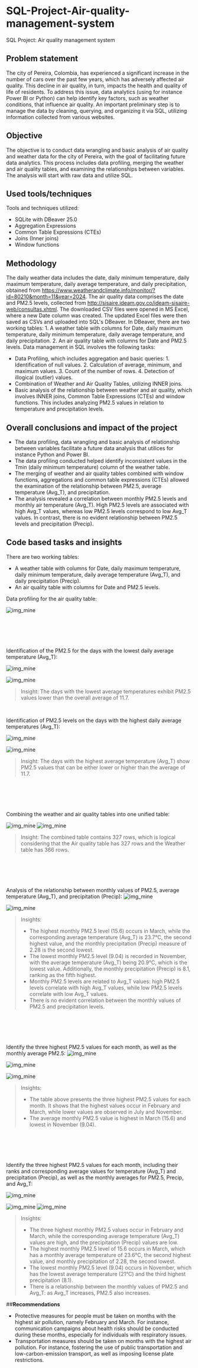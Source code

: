 # SQL-Project-Air-quality-management-system
SQL Project: Air quality management system

## **Problem statement**
The city of Pereira, Colombia, has experienced a significant increase in the number of cars over the past few years, which has adversely affected air quality. This decline in air quality, in turn, impacts the health and quality of life of residents. To address this issue, data analytics (using for instance Power BI or Python) can help identify key factors, such as weather conditions, that influence air quality.  An important preliminary step is to manage the data by cleaning, querying, and organizing it via SQL, utilizing information collected from various websites.

## **Objective**
The objective is to conduct data wrangling and basic analysis of air quality and weather data for the city of Pereira, with the goal of facilitating future data analytics. This process includes data profiling, merging the weather and air quality tables, and examining the relationships between variables. The analysis will start with raw data and utilize SQL. 

## **Used tools/techniques**
Tools and techniques utilized:
- SQLite with DBeaver 25.0
- Aggregation Expressions
- Common Table Expressions (CTEs)
- Joins (Inner joins)
- Window functions

## **Methodology**
The daily weather data includes the date, daily minimum temperature, daily maximum temperature, daily average temperature, and daily precipitation, obtained from https://www.weatherandclimate.info/monitor/?id=80210&month=11&year=2024. The air quality data comprises the date and PM2.5 levels, collected from http://sisaire.ideam.gov.co/ideam-sisaire-web/consultas.xhtml. The downloaded CSV files were opened in MS Excel, where a new Date column was created. The updated Excel files were then saved as CSVs and uploaded into SQL's DBeaver. In DBeaver, there are two working tables: 1. A weather table with columns for Date, daily maximum temperature, daily minimum temperature, daily average temperature, and daily precipitation. 2. An air quality table with columns for Date and PM2.5 levels. Data management in SQL involves the following tasks:


-	Data Profiling, which includes aggregation and basic queries: 1. Identification of null values. 2. Calculation of average, minimum, and maximum values. 3. Count of the number of rows. 4. Detection of illogical (outlier) values. 
-	Combination of Weather and Air Quality Tables, utilizing INNER joins.
-	Basic analysis of the relationship between weather and air quality, which involves INNER joins, Common Table Expressions (CTEs) and window functions. This includes analyzing PM2.5 values in relation to temperature and precipitation levels. 


## **Overall conclusions and impact of the project**
-	The data profiling, data wrangling and basic analysis of relationship between variables facilitate a future data analysis that utilices for instance Python and Power BI. 
-	The data profiling conducted helped identify inconsistent values in the Tmin (daily mínimum temperature) column of the weather table.
-	The merging of weather and air quality tables combined with window functions, aggregations and common table expressions (CTEs) allowed the examination of the relationship between PM2.5, average temperature (Avg_T), and precipitation.
-	The analysis revealed a correlation between monthly PM2.5 levels and monthly air temperature (Avg_T). High PM2.5 levels are associated with high Avg_T values, whereas low PM2.5 levels correspond to low Avg_T values. In contrast, there is no evident relationship between PM2.5 levels and precipitation (Precip). 


## **Code based tasks and insights** 

There are two working tables: 
-	A weather table with columns for Date, daily maximum temperature, daily minimum temperature, daily average temperature (Avg_T), and daily precipitation (Precip). 
-	An air quality table with columns for Date and PM2.5 levels.

Data profiling for the air quality table:

![img_mine](Img_4a.jpg)

<pre>




</pre>

Identification of the PM2.5 for the days with the lowest daily average temperature (Avg_T):  
  
![img_mine](Img_4b.jpg)

![img_mine](Img_4c.jpg)

> Insight: 
> The days with the lowest average temperatures exhibit PM2.5 values lower than the overall average of 11.7.  

<pre>

</pre>

Identification of PM2.5 levels on the days with the highest daily average temperatures (Avg_T):  

![img_mine](Img_5a.jpg)

![img_mine](Img_5b.jpg)
> Insight: 
> The days with the highest average temperature (Avg_T) show PM2.5 values that can be either lower or higher than the average of 11.7.  
     
<pre>




</pre>
    
Combining the weather and air quality tables into one unified table:

![img_mine](Img_6a.jpg)
![img_mine](Img_6b.jpg)
> Insight: 
> The combined table contains 327 rows, which is logical considering that the Air quality table has 327 rows and the Weather table has 366 rows.
  
<pre>




</pre>

Analysis of the relationship between monthly values of PM2.5, average temperature (Avg_T), and precipitation (Precip): 
![img_mine](Img_7a.jpg)

![img_mine](Img_7b.jpg)
> Insights: 
>- The highest monthly PM2.5 level (15.6) occurs in March, while the corresponding average temperature (Avg_T) is 23.7°C, the second highest value, and the monthly precipitation (Precip) measure of 2.28 is the second lowest.
>- The lowest monthly PM2.5 level (9.04) is recorded in November, with the average temperature (Avg_T) being 20.9°C, which is the lowest value. Additionally, the monthly precipitation (Precip) is 8.1, ranking as the fifth highest.
>- Monthly PM2.5 levels are related to Avg_T values: high PM2.5 levels correlate with high Avg_T values, while low PM2.5 levels correlate with low Avg_T values.
>- There is no evident correlation between the monthly values of PM2.5 and precipitation levels.  


<pre>




</pre>
Identify the three highest PM2.5 values for each month, as well as the monthly average PM2.5:
![img_mine](Img_7c.jpg)

![img_mine](Img_8a.jpg)

![img_mine](Img_8b.jpg)
> Insights: 
>- The table above presents the three highest PM2.5 values for each month. It shows that the highest values occur in February and March, while lower values are observed in July and November.
>- The average monthly PM2.5 value is highest in March (15.6) and lowest in November (9.04).  



<pre>




</pre>
               
Identify the three highest PM2.5 values for each month, including their ranks and corresponding average values for temperature (Avg_T) and precipitation (Precip), as well as the monthly averages for PM2.5, Precip, and Avg_T:

![img_mine](Img_8c.jpg)

![img_mine](Img_9a.jpg)
![img_mine](Img_9b.jpg)
> Insights: 
>- The three highest monthly PM2.5 values occur in February and March, while the corresponding average temperature (Avg_T) values are high, and the precipitation (Precip) values are low.
>- The highest monthly PM2.5 level of 15.6 occurs in March, which has a monthly average temperature of 23.6°C, the second highest value, and monthly precipitation of 2.28, the second lowest.
>- The lowest monthly PM2.5 level (9.04) occurs in November, which has the lowest average temperature (21°C) and the third highest precipitation (8.1). 
>- There is a relationship between the monthly values of PM2.5 and Avg_T: as Avg_T increases, PM2.5 also increases.  

##**Recommendations**
* Protective measures for people must be taken on months with the highest air pollution, namely February and March. For instance, communication campaigns about health risks should be conducted during these months, especially for individuals with respiratory issues.
* Transportation measures should be taken on months with the highest air pollution. For instance, fostering the use of public transportation and low-carbon-emission transport, as well as imposing license plate restrictions.



